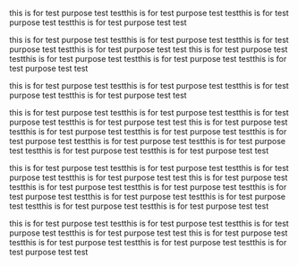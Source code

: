 this is for test purpose test testthis is for test purpose test testthis is for test purpose test testthis is for test purpose test test

this is for test purpose test testthis is for test purpose test testthis is for test purpose test testthis is for test purpose test test
this is for test purpose test testthis is for test purpose test testthis is for test purpose test testthis is for test purpose test test

this is for test purpose test testthis is for test purpose test testthis is for test purpose test testthis is for test purpose test test

this is for test purpose test testthis is for test purpose test testthis is for test purpose test testthis is for test purpose test test this is for test purpose test testthis is for test purpose test testthis is for test purpose test testthis is for test purpose test testthis is for test purpose test testthis is for test purpose test testthis is for test purpose test testthis is for test purpose test test

this is for test purpose test testthis is for test purpose test testthis is for test purpose test testthis is for test purpose test test this is for test purpose test testthis is for test purpose test testthis is for test purpose test testthis is for test purpose test testthis is for test purpose test testthis is for test purpose test testthis is for test purpose test testthis is for test purpose test test

this is for test purpose test testthis is for test purpose test testthis is for test purpose test testthis is for test purpose test test this is for test purpose test testthis is for test purpose test testthis is for test purpose test testthis is for test purpose test test
